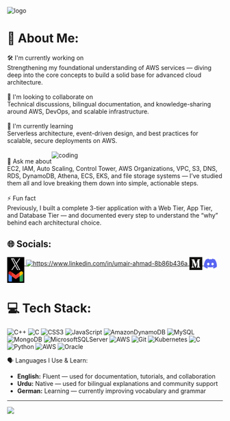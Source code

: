 ![logo](https://media.licdn.com/dms/image/v2/C5616AQG376JraamXZQ/profile-displaybackgroundimage-shrink_200_800/profile-displaybackgroundimage-shrink_200_800/0/1625149958627?e=2147483647&v=beta&t=pooJGjQzYl1QMwNsevOWHoptI_kzYAe4Q4LGAAKvid0)
# 🚀 About Me:
🛠 I'm currently working on<br>Strengthening my foundational understanding of AWS services — diving deep into the core concepts to build a solid base for advanced cloud architecture.<br><br>🤝 I'm looking to collaborate on<br>Technical discussions, bilingual documentation, and knowledge-sharing around AWS, DevOps, and scalable infrastructure.<br><br>🌱 I'm currently learning<br>Serverless architecture, event-driven design, and best practices for scalable, secure deployments on AWS.<br><br>
<img align="right" alt="coding" width="400" src="https://camo.githubusercontent.com/90022a125b3f48a86347377fd23a07de09f4af96ca6d032ab3dd00acbfebe0a9/68747470733a2f2f70726f6772616d696e672d676966732e76657263656c2e6170702f" />

💬 Ask me about<br>EC2, IAM, Auto Scaling, Control Tower, AWS Organizations, VPC, S3, DNS, RDS, DynamoDB, Athena, ECS, EKS, and file storage systems — I’ve studied them all and love breaking them down into simple, actionable steps.<br><br>⚡ Fun fact<br>Previously, I built a complete 3-tier application with a Web Tier, App Tier, and Database Tier — and documented every step to understand the “why” behind each architectural choice.<br>


## 🌐 Socials:
<p align="left">
<a href="https://x.com/umairrrahmaddd" target="_blank">
  <img align="center" src="https://raw.githubusercontent.com/umairrahmadd/umairrahmadd/main/X.jpg" alt="X" height="30" width="40" />
</a>
<a href="https://linkedin.com/in/https://www.linkedin.com/in/umair-ahmad-8b86b436a" target="blank"><img align="center" src="https://raw.githubusercontent.com/rahuldkjain/github-profile-readme-generator/master/src/images/icons/Social/linked-in-alt.svg" alt="https://www.linkedin.com/in/umair-ahmad-8b86b436a" height="30" width="30" />
</a>
<a href="https://medium.com/@umairiqrar20" target="_blank">
  <img align="center" src="https://raw.githubusercontent.com/umairrahmadd/umairrahmadd/main/medium.png" alt="Medium" height="30" width="30" />
</a>
<a href="https://discordapp.com/users/1328400471395794965" target="_blank">
  <img align="center" src="https://github.com/umairrahmadd/umairrahmadd/blob/main/discordd.png?raw=true" alt="Discord" height="30" width="30" />
</a>
<a href="mailto:umairrahmadd@gmail.com" target="_blank">
  <img align="center" src="https://github.com/umairrahmadd/umairrahmadd/blob/main/gmaill.png?raw=true" alt="Gmail" height="30" width="40" />
</a>
</p>



# 💻 Tech Stack:
![C++](https://img.shields.io/badge/c++-%2300599C.svg?style=flat-square&logo=c%2B%2B&logoColor=white) ![C](https://img.shields.io/badge/c-%2300599C.svg?style=flat-square&logo=c&logoColor=white) ![CSS3](https://img.shields.io/badge/css3-%231572B6.svg?style=flat-square&logo=css3&logoColor=white) ![JavaScript](https://img.shields.io/badge/javascript-%23323330.svg?style=flat-square&logo=javascript&logoColor=%23F7DF1E) ![AmazonDynamoDB](https://img.shields.io/badge/Amazon%20DynamoDB-4053D6?style=flat-square&logo=Amazon%20DynamoDB&logoColor=white) ![MySQL](https://img.shields.io/badge/mysql-4479A1.svg?style=flat-square&logo=mysql&logoColor=white) ![MongoDB](https://img.shields.io/badge/MongoDB-%234ea94b.svg?style=flat-square&logo=mongodb&logoColor=white) ![MicrosoftSQLServer](https://img.shields.io/badge/Microsoft%20SQL%20Server-CC2927?style=flat-square&logo=microsoft%20sql%20server&logoColor=white) ![AWS](https://img.shields.io/badge/AWS-%23FF9900.svg?style=flat-square&logo=amazon-aws&logoColor=white) ![Git](https://img.shields.io/badge/git-%23F05033.svg?style=flat-square&logo=git&logoColor=white) ![Kubernetes](https://img.shields.io/badge/kubernetes-%23326ce5.svg?style=flat-square&logo=kubernetes&logoColor=white) ![C](https://img.shields.io/badge/c-%2300599C.svg?style=flat-square&logo=c&logoColor=white) ![Python](https://img.shields.io/badge/python-3670A0?style=flat-square&logo=python&logoColor=ffdd54) ![AWS](https://img.shields.io/badge/AWS-%23FF9900.svg?style=flat-square&logo=amazon-aws&logoColor=white) ![Oracle](https://img.shields.io/badge/Oracle-F80000?style=flat-square&logo=oracle&logoColor=white)

 🗣️ Languages I Use & Learn:

<ul>
  <li><strong> English:</strong> Fluent — used for documentation, tutorials, and collaboration</li>
  <li><strong> Urdu:</strong> Native — used for bilingual explanations and community support</li>
  <li><strong> German:</strong> Learning — currently improving vocabulary and grammar</li>
</ul>


---
[![](https://visitcount.itsvg.in/api?id=umairrahmadd&icon=7&color=4)](https://visitcount.itsvg.in)


